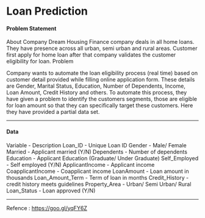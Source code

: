 # Loan Prediction

#### Problem Statement
About Company
Dream Housing Finance company deals in all home loans. They have presence across all urban, semi urban and rural areas. Customer first apply for home loan after that company validates the customer eligibility for loan.
Problem

Company wants to automate the loan eligibility process (real time) based on customer detail provided while filling online application form. These details are Gender, Marital Status, Education, Number of Dependents, Income, Loan Amount, Credit History and others. To automate this process, they have given a problem to identify the customers segments, those are eligible for loan amount so that they can specifically target these customers. Here they have provided a partial data set.

----

#### Data
Variable    -   Description
Loan_ID     -   Unique Loan ID
Gender      -   Male/ Female
Married     -   Applicant married (Y/N)
Dependents  -   Number of dependents
Education   -   Applicant Education (Graduate/ Under Graduate)
Self_Employed   -   Self employed (Y/N)
ApplicantIncome -   Applicant income
CoapplicantIncome   -   Coapplicant income
LoanAmount  -   Loan amount in thousands
Loan_Amount_Term    -   Term of loan in months
Credit_History  -   credit history meets guidelines
Property_Area   -   Urban/ Semi Urban/ Rural
Loan_Status     -   Loan approved (Y/N)

---

Refence : https://goo.gl/yqFY6Z
